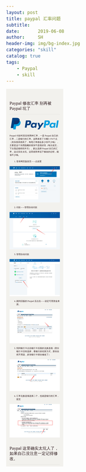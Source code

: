 ```yaml
---
layout: post
title: paypal 汇率问题
subtitle:   
date:       2019-06-08
author:     SH
header-img: img/bg-index.jpg
categories: "skill"
catalog: true
tags:
    - Paypal
    - skill
---
```

![7fe77e80626b29119556da69ad96a4db-1686872](../img/posts/2019-06-08-Paypal-skill.asserts/7fe77e80626b29119556da69ad96a4db-1686872.jpeg)

